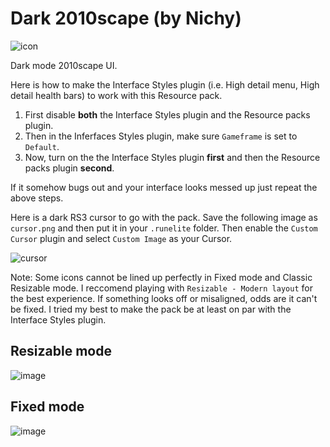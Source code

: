 # Dark 2010scape (by Nichy)

![icon](https://user-images.githubusercontent.com/72536899/130370209-704232c9-5909-41e8-9699-e8e1401bbacf.png)

Dark mode 2010scape UI. 

Here is how to make the Interface Styles plugin (i.e. High detail menu, High detail health bars) to work with this Resource pack.
1. First disable **both** the Interface Styles plugin and the Resource packs plugin. 
2. Then in the Inferfaces Styles plugin, make sure  `Gameframe` is set to `Default`.
3. Now, turn on the the Interface Styles plugin **first** and then the Resource packs plugin **second**. 

If it somehow bugs out and your interface looks messed up just repeat the above steps.

Here is a dark RS3 cursor to go with the pack. Save the following image as `cursor.png` and then put it in your `.runelite` folder. Then enable the `Custom Cursor` plugin and select `Custom Image` as your Cursor.

![cursor](https://user-images.githubusercontent.com/72536899/132142011-05e12573-7450-4c8d-b7f6-785db01a300a.png)

Note: Some icons cannot be lined up perfectly in Fixed mode and Classic Resizable mode. I reccomend playing with `Resizable - Modern layout` for the best experience. If something looks off or misaligned, odds are it can't be fixed. I tried my best to make the pack be at least on par with the Interface Styles plugin.
 
## Resizable mode
![image](https://user-images.githubusercontent.com/72536899/132610218-ac6f2263-7a2c-4dcf-827e-8135c0bed157.png)

## Fixed mode
![image](https://user-images.githubusercontent.com/72536899/132610170-a03db911-daf5-442e-91a3-b8659d89a1b4.png)

